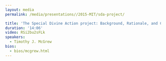 ```yaml
---
layout: media
permalink: /media/presentations//2015-MIT/sda-project/

title: 'The Special Divine Action project: Background, Rationale, and Course Impact'
duration: '14:06'
video: RSi2bu2sFLk
speakers:
  - Timothy J. McGrew
bios:
  - bios/mcgrew.html
---
```

